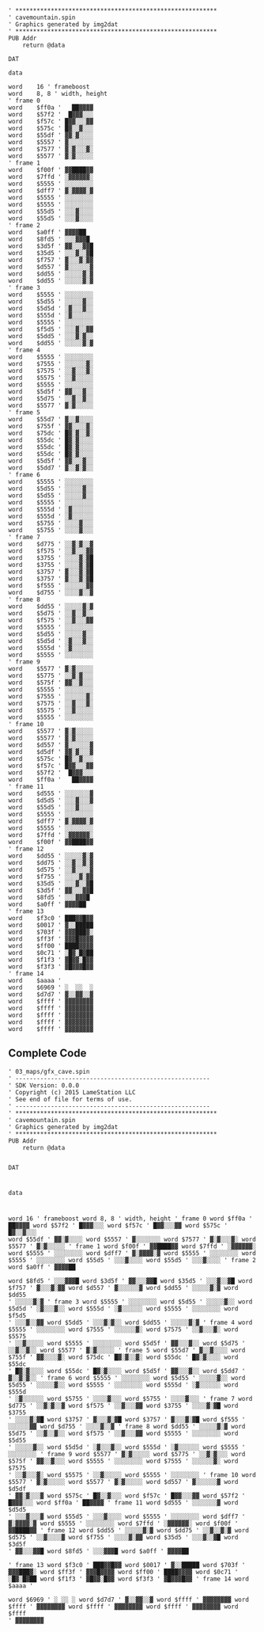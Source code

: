 <pre><code>&#39; *********************************************************
&#39; cavemountain.spin
&#39; Graphics generated by img2dat
&#39; *********************************************************
PUB Addr
    return @data

DAT

data

word    16 &#39; frameboost
word    8, 8 &#39; width, height
&#39; frame 0
word    $ff0a &#39;   ██▓▓▓▓
word    $57f2 &#39;  █▓▓▓░░░
word    $f57c &#39; █▓▓░░░▓▓
word    $575c &#39; █▓░░▓░░░
word    $55df &#39; ▓▓░▓░░░░
word    $5557 &#39; ▓░░░░░░░
word    $7577 &#39; ▓░▓░░░▓░
word    $5577 &#39; ▓░▓░░░░░
&#39; frame 1
word    $f00f &#39; ▓▓████▓▓
word    $7ffd &#39; ░▓▓▓▓▓▓░
word    $5555 &#39; ░░░░░░░░
word    $dff7 &#39; ▓░▓▓▓▓░▓
word    $5555 &#39; ░░░░░░░░
word    $5555 &#39; ░░░░░░░░
word    $55d5 &#39; ░░░▓░░░░
word    $55d5 &#39; ░░░▓░░░░
&#39; frame 2
word    $a0ff &#39; ▓▓▓▓██  
word    $8fd5 &#39; ░░░▓▓▓█ 
word    $3d5f &#39; ▓▓░░░▓▓█
word    $35d5 &#39; ░░░▓░░▓█
word    $f757 &#39; ▓░░░▓░▓▓
word    $d557 &#39; ▓░░░░░░▓
word    $dd55 &#39; ░░░░░▓░▓
word    $dd55 &#39; ░░░░░▓░▓
&#39; frame 3
word    $5555 &#39; ░░░░░░░░
word    $5d55 &#39; ░░░░░▓░░
word    $5d5d &#39; ░▓░░░▓░░
word    $555d &#39; ░▓░░░░░░
word    $5555 &#39; ░░░░░░░░
word    $f5d5 &#39; ░░░▓░░▓▓
word    $5dd5 &#39; ░░░▓░▓░░
word    $dd55 &#39; ░░░░░▓░▓
&#39; frame 4
word    $5555 &#39; ░░░░░░░░
word    $7555 &#39; ░░░░░░▓░
word    $7575 &#39; ░░▓░░░▓░
word    $5575 &#39; ░░▓░░░░░
word    $5555 &#39; ░░░░░░░░
word    $5d5f &#39; ▓▓░░░▓░░
word    $5d75 &#39; ░░▓░░▓░░
word    $5577 &#39; ▓░▓░░░░░
&#39; frame 5
word    $55d7 &#39; ▓░░▓░░░░
word    $755f &#39; ▓▓░░░░▓░
word    $75dc &#39; █▓░▓░░▓░
word    $55dc &#39; █▓░▓░░░░
word    $55dc &#39; █▓░▓░░░░
word    $55dc &#39; █▓░▓░░░░
word    $5d5f &#39; ▓▓░░░▓░░
word    $5dd7 &#39; ▓░░▓░▓░░
&#39; frame 6
word    $5555 &#39; ░░░░░░░░
word    $5d55 &#39; ░░░░░▓░░
word    $5d55 &#39; ░░░░░▓░░
word    $5555 &#39; ░░░░░░░░
word    $555d &#39; ░▓░░░░░░
word    $555d &#39; ░▓░░░░░░
word    $5755 &#39; ░░░░▓░░░
word    $5755 &#39; ░░░░▓░░░
&#39; frame 7
word    $d775 &#39; ░░▓░▓░░▓
word    $f575 &#39; ░░▓░░░▓▓
word    $3755 &#39; ░░░░▓░▓█
word    $3755 &#39; ░░░░▓░▓█
word    $3757 &#39; ▓░░░▓░▓█
word    $3757 &#39; ▓░░░▓░▓█
word    $f555 &#39; ░░░░░░▓▓
word    $d755 &#39; ░░░░▓░░▓
&#39; frame 8
word    $dd55 &#39; ░░░░░▓░▓
word    $5d75 &#39; ░░▓░░▓░░
word    $f575 &#39; ░░▓░░░▓▓
word    $5555 &#39; ░░░░░░░░
word    $5d55 &#39; ░░░░░▓░░
word    $5d5d &#39; ░▓░░░▓░░
word    $555d &#39; ░▓░░░░░░
word    $5555 &#39; ░░░░░░░░
&#39; frame 9
word    $5577 &#39; ▓░▓░░░░░
word    $5775 &#39; ░░▓░▓░░░
word    $575f &#39; ▓▓░░▓░░░
word    $5555 &#39; ░░░░░░░░
word    $7555 &#39; ░░░░░░▓░
word    $7575 &#39; ░░▓░░░▓░
word    $5575 &#39; ░░▓░░░░░
word    $5555 &#39; ░░░░░░░░
&#39; frame 10
word    $5577 &#39; ▓░▓░░░░░
word    $5577 &#39; ▓░▓░░░░░
word    $d557 &#39; ▓░░░░░░▓
word    $d5df &#39; ▓▓░▓░░░▓
word    $575c &#39; █▓░░▓░░░
word    $f57c &#39; █▓▓░░░▓▓
word    $57f2 &#39;  █▓▓▓░░░
word    $ff0a &#39;   ██▓▓▓▓
&#39; frame 11
word    $d555 &#39; ░░░░░░░▓
word    $d5d5 &#39; ░░░▓░░░▓
word    $55d5 &#39; ░░░▓░░░░
word    $5555 &#39; ░░░░░░░░
word    $dff7 &#39; ▓░▓▓▓▓░▓
word    $5555 &#39; ░░░░░░░░
word    $7ffd &#39; ░▓▓▓▓▓▓░
word    $f00f &#39; ▓▓████▓▓
&#39; frame 12
word    $dd55 &#39; ░░░░░▓░▓
word    $dd75 &#39; ░░▓░░▓░▓
word    $d575 &#39; ░░▓░░░░▓
word    $f755 &#39; ░░░░▓░▓▓
word    $35d5 &#39; ░░░▓░░▓█
word    $3d5f &#39; ▓▓░░░▓▓█
word    $8fd5 &#39; ░░░▓▓▓█ 
word    $a0ff &#39; ▓▓▓▓██  
&#39; frame 13
word    $f3c0 &#39; ███▓▓█▓▓
word    $0017 &#39; ▓░░█████
word    $703f &#39; ▓▓▓███▓░
word    $ff3f &#39; ▓▓▓█▓▓▓▓
word    $ff00 &#39; ████▓▓▓▓
word    $0c71 &#39; ░█▓░█▓██
word    $f1f3 &#39; ▓█▓▓░█▓▓
word    $f3f3 &#39; ▓█▓▓▓█▓▓
&#39; frame 14
word    $aaaa &#39;         
word    $6969 &#39; ░  ░░  ░
word    $d7d7 &#39; ▓░░▓▓░░▓
word    $ffff &#39; ▓▓▓▓▓▓▓▓
word    $ffff &#39; ▓▓▓▓▓▓▓▓
word    $ffff &#39; ▓▓▓▓▓▓▓▓
word    $ffff &#39; ▓▓▓▓▓▓▓▓
word    $ffff &#39; ▓▓▓▓▓▓▓▓
</code></pre>
<h2 id="complete-code">Complete Code</h2>
<pre><code>&#39; 03_maps/gfx_cave.spin
&#39; -------------------------------------------------------
&#39; SDK Version: 0.0.0
&#39; Copyright (c) 2015 LameStation LLC
&#39; See end of file for terms of use.
&#39; -------------------------------------------------------
&#39; *********************************************************
&#39; cavemountain.spin
&#39; Graphics generated by img2dat
&#39; *********************************************************
PUB Addr
    return @data

DAT

data

word    16 &#39; frameboost
word    8, 8 &#39; width, height
&#39; frame 0
word    $ff0a &#39;   ██▓▓▓▓
word    $57f2 &#39;  █▓▓▓░░░
word    $f57c &#39; █▓▓░░░▓▓
word    $575c &#39; █▓░░▓░░░
word    $55df &#39; ▓▓░▓░░░░
word    $5557 &#39; ▓░░░░░░░
word    $7577 &#39; ▓░▓░░░▓░
word    $5577 &#39; ▓░▓░░░░░
&#39; frame 1
word    $f00f &#39; ▓▓████▓▓
word    $7ffd &#39; ░▓▓▓▓▓▓░
word    $5555 &#39; ░░░░░░░░
word    $dff7 &#39; ▓░▓▓▓▓░▓
word    $5555 &#39; ░░░░░░░░
word    $5555 &#39; ░░░░░░░░
word    $55d5 &#39; ░░░▓░░░░
word    $55d5 &#39; ░░░▓░░░░
&#39; frame 2
word    $a0ff &#39; ▓▓▓▓██  
word    $8fd5 &#39; ░░░▓▓▓█ 
word    $3d5f &#39; ▓▓░░░▓▓█
word    $35d5 &#39; ░░░▓░░▓█
word    $f757 &#39; ▓░░░▓░▓▓
word    $d557 &#39; ▓░░░░░░▓
word    $dd55 &#39; ░░░░░▓░▓
word    $dd55 &#39; ░░░░░▓░▓
&#39; frame 3
word    $5555 &#39; ░░░░░░░░
word    $5d55 &#39; ░░░░░▓░░
word    $5d5d &#39; ░▓░░░▓░░
word    $555d &#39; ░▓░░░░░░
word    $5555 &#39; ░░░░░░░░
word    $f5d5 &#39; ░░░▓░░▓▓
word    $5dd5 &#39; ░░░▓░▓░░
word    $dd55 &#39; ░░░░░▓░▓
&#39; frame 4
word    $5555 &#39; ░░░░░░░░
word    $7555 &#39; ░░░░░░▓░
word    $7575 &#39; ░░▓░░░▓░
word    $5575 &#39; ░░▓░░░░░
word    $5555 &#39; ░░░░░░░░
word    $5d5f &#39; ▓▓░░░▓░░
word    $5d75 &#39; ░░▓░░▓░░
word    $5577 &#39; ▓░▓░░░░░
&#39; frame 5
word    $55d7 &#39; ▓░░▓░░░░
word    $755f &#39; ▓▓░░░░▓░
word    $75dc &#39; █▓░▓░░▓░
word    $55dc &#39; █▓░▓░░░░
word    $55dc &#39; █▓░▓░░░░
word    $55dc &#39; █▓░▓░░░░
word    $5d5f &#39; ▓▓░░░▓░░
word    $5dd7 &#39; ▓░░▓░▓░░
&#39; frame 6
word    $5555 &#39; ░░░░░░░░
word    $5d55 &#39; ░░░░░▓░░
word    $5d55 &#39; ░░░░░▓░░
word    $5555 &#39; ░░░░░░░░
word    $555d &#39; ░▓░░░░░░
word    $555d &#39; ░▓░░░░░░
word    $5755 &#39; ░░░░▓░░░
word    $5755 &#39; ░░░░▓░░░
&#39; frame 7
word    $d775 &#39; ░░▓░▓░░▓
word    $f575 &#39; ░░▓░░░▓▓
word    $3755 &#39; ░░░░▓░▓█
word    $3755 &#39; ░░░░▓░▓█
word    $3757 &#39; ▓░░░▓░▓█
word    $3757 &#39; ▓░░░▓░▓█
word    $f555 &#39; ░░░░░░▓▓
word    $d755 &#39; ░░░░▓░░▓
&#39; frame 8
word    $dd55 &#39; ░░░░░▓░▓
word    $5d75 &#39; ░░▓░░▓░░
word    $f575 &#39; ░░▓░░░▓▓
word    $5555 &#39; ░░░░░░░░
word    $5d55 &#39; ░░░░░▓░░
word    $5d5d &#39; ░▓░░░▓░░
word    $555d &#39; ░▓░░░░░░
word    $5555 &#39; ░░░░░░░░
&#39; frame 9
word    $5577 &#39; ▓░▓░░░░░
word    $5775 &#39; ░░▓░▓░░░
word    $575f &#39; ▓▓░░▓░░░
word    $5555 &#39; ░░░░░░░░
word    $7555 &#39; ░░░░░░▓░
word    $7575 &#39; ░░▓░░░▓░
word    $5575 &#39; ░░▓░░░░░
word    $5555 &#39; ░░░░░░░░
&#39; frame 10
word    $5577 &#39; ▓░▓░░░░░
word    $5577 &#39; ▓░▓░░░░░
word    $d557 &#39; ▓░░░░░░▓
word    $d5df &#39; ▓▓░▓░░░▓
word    $575c &#39; █▓░░▓░░░
word    $f57c &#39; █▓▓░░░▓▓
word    $57f2 &#39;  █▓▓▓░░░
word    $ff0a &#39;   ██▓▓▓▓
&#39; frame 11
word    $d555 &#39; ░░░░░░░▓
word    $d5d5 &#39; ░░░▓░░░▓
word    $55d5 &#39; ░░░▓░░░░
word    $5555 &#39; ░░░░░░░░
word    $dff7 &#39; ▓░▓▓▓▓░▓
word    $5555 &#39; ░░░░░░░░
word    $7ffd &#39; ░▓▓▓▓▓▓░
word    $f00f &#39; ▓▓████▓▓
&#39; frame 12
word    $dd55 &#39; ░░░░░▓░▓
word    $dd75 &#39; ░░▓░░▓░▓
word    $d575 &#39; ░░▓░░░░▓
word    $f755 &#39; ░░░░▓░▓▓
word    $35d5 &#39; ░░░▓░░▓█
word    $3d5f &#39; ▓▓░░░▓▓█
word    $8fd5 &#39; ░░░▓▓▓█ 
word    $a0ff &#39; ▓▓▓▓██  
&#39; frame 13
word    $f3c0 &#39; ███▓▓█▓▓
word    $0017 &#39; ▓░░█████
word    $703f &#39; ▓▓▓███▓░
word    $ff3f &#39; ▓▓▓█▓▓▓▓
word    $ff00 &#39; ████▓▓▓▓
word    $0c71 &#39; ░█▓░█▓██
word    $f1f3 &#39; ▓█▓▓░█▓▓
word    $f3f3 &#39; ▓█▓▓▓█▓▓
&#39; frame 14
word    $aaaa &#39;         
word    $6969 &#39; ░  ░░  ░
word    $d7d7 &#39; ▓░░▓▓░░▓
word    $ffff &#39; ▓▓▓▓▓▓▓▓
word    $ffff &#39; ▓▓▓▓▓▓▓▓
word    $ffff &#39; ▓▓▓▓▓▓▓▓
word    $ffff &#39; ▓▓▓▓▓▓▓▓
word    $ffff &#39; ▓▓▓▓▓▓▓▓


</code></pre>
